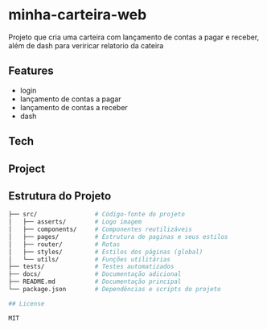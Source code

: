 # minha-carteira-web

Projeto que cria uma carteira com lançamento de contas a pagar e receber, além de dash para veriricar relatorio da cateira
## Features

- login
- lançamento de contas a pagar 
- lançamento de contas a receber
- dash

## Tech


## Project

## Estrutura do Projeto
```bash
├── src/                # Código-fonte do projeto
│   ├── asserts/        # Logo imagem
│   ├── components/     # Componentes reutilizáveis
│   ├── pages/          # Estrutura de paginas e seus estilos
│   ├── router/         # Rotas 
│   ├── styles/         # Estilos dos páginas (global)
│   └── utils/          # Funções utilitárias
├── tests/              # Testes automatizados
├── docs/               # Documentação adicional
├── README.md           # Documentação principal
└── package.json        # Dependências e scripts do projeto

## License

MIT